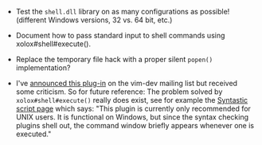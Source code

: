  * Test the `shell.dll` library on as many configurations as possible! (different Windows versions, 32 vs. 64 bit, etc.)

 * Document how to pass standard input to shell commands using xolox#shell#execute().

 * Replace the temporary file hack with a proper silent `popen()` implementation?

 * I've [announced this plug-in](http://groups.google.com/group/vim_dev/browse_frm/thread/2cdeb5709fbfc0a0) on the vim-dev mailing list but received some criticism. So for future reference: The problem solved by `xolox#shell#execute()` really does exist, see for example the [Syntastic script page](http://www.vim.org/scripts/script.php?script_id=2736) which says: "This plugin is currently only recommended for UNIX users. It is functional on Windows, but since the syntax checking plugins shell out, the command window briefly appears whenever one is executed."

